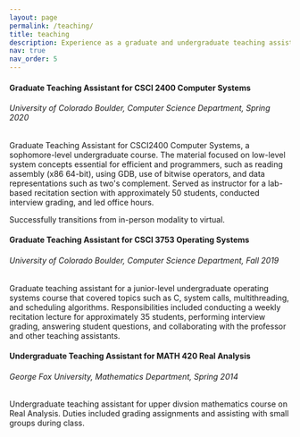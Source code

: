 ```yaml
---
layout: page
permalink: /teaching/
title: teaching
description: Experience as a graduate and undergraduate teaching assistant.
nav: true
nav_order: 5
---
```


#### Graduate Teaching Assistant for CSCI 2400 Computer Systems
###### University of Colorado Boulder, Computer Science Department, Spring 2020

Graduate Teaching Assistant for CSCI2400 Computer Systems, a sophomore-level undergraduate course. The material focused on low-level system concepts essential for efficient and programmers, such as reading assembly (x86 64-bit), using GDB, use of bitwise operators, and data representations such as two's complement. Served as instructor for a lab-based recitation section with approximately 50 students, conducted interview grading, and led office hours. 

Successfully transitions from in-person modality to virtual.

#### Graduate Teaching Assistant for CSCI 3753 Operating Systems
###### University of Colorado Boulder, Computer Science Department, Fall 2019

Graduate teaching assistant for a junior-level undergraduate operating systems course that covered topics such as C, system calls, multithreading, and scheduling algorithms. Responsibilities included conducting a weekly recitation lecture for approximately 35 students, performing interview grading, answering student questions, and collaborating with the professor and other teaching assistants.


#### Undergraduate Teaching Assistant for MATH 420 Real Analysis
###### George Fox University, Mathematics Department, Spring 2014

Undergraduate teaching assistant for upper divsion mathematics course on Real Analysis. Duties included grading assignments and assisting with small groups during class.
